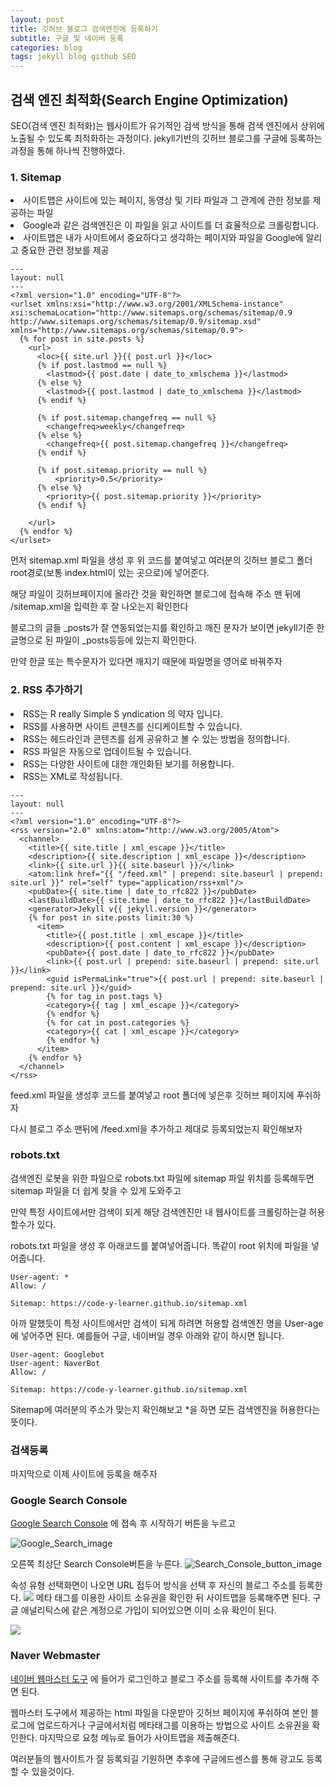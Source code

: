 ```yaml
---
layout: post
title: 깃허브 블로그 검색엔진에 등록하기
subtitle: 구글 및 네이버 등록
categories: blog
tags: jekyll blog github SEO
---
```


## 검색 엔진 최적화(Search Engine Optimization)
SEO(검색 엔진 최적화)는 웹사이트가 유기적인 검색 방식을 통해 검색 엔진에서 상위에 노출될 수 있도록 최적화하는 과정이다.
jekyll기반의 깃허브 블로그를 구글에 등록하는 과정을 통해 하나씩 진행하였다.


### 1. Sitemap
<li>사이트맵은 사이트에 있는 페이지, 동영상 및 기타 파일과 그 관계에 관한 정보를 제공하는 파일</li>
<li>Google과 같은 검색엔진은 이 파일을 읽고 사이트를 더 효율적으로 크롤링합니다.</li>
<li> 사이트맵은 내가 사이트에서 중요하다고 생각하는 페이지와 파일을 Google에 알리고 중요한 관련 정보를 제공</li>

~~~text
---
layout: null
---
<?xml version="1.0" encoding="UTF-8"?>
<urlset xmlns:xsi="http://www.w3.org/2001/XMLSchema-instance" xsi:schemaLocation="http://www.sitemaps.org/schemas/sitemap/0.9 http://www.sitemaps.org/schemas/sitemap/0.9/sitemap.xsd" xmlns="http://www.sitemaps.org/schemas/sitemap/0.9">
  {% for post in site.posts %}
    <url>
      <loc>{{ site.url }}{{ post.url }}</loc>
      {% if post.lastmod == null %}
        <lastmod>{{ post.date | date_to_xmlschema }}</lastmod>
      {% else %}
        <lastmod>{{ post.lastmod | date_to_xmlschema }}</lastmod>
      {% endif %}

      {% if post.sitemap.changefreq == null %}
        <changefreq>weekly</changefreq>
      {% else %}
        <changefreq>{{ post.sitemap.changefreq }}</changefreq>
      {% endif %}

      {% if post.sitemap.priority == null %}
          <priority>0.5</priority>
      {% else %}
        <priority>{{ post.sitemap.priority }}</priority>
      {% endif %}

    </url>
  {% endfor %}
</urlset>
~~~

먼저 sitemap.xml 파일을 생성 후 위 코드를 붙여넣고 여러분의 깃허브 블로그 폴더 root경로(보통 index.html이 있는 곳으로)에 넣어준다.

해당 파일이 깃허브페이지에 올라간 것을 확인하면 블로그에 접속해 주소 맨 뒤에 /sitemap.xml을 입력한 후 잘 나오는지 확인한다

블로그의 글들 _posts가 잘 연동되었는지를 확인하고 깨진 문자가 보이면 jekyll기준 한글명으로 된 파일이 _posts등등에 있는지 확인한다.

만약 한글 또는 특수문자가 있다면 깨지기 때문에 파일명을 영어로 바꿔주자

### 2. RSS 추가하기 

<li>RSS는 R really Simple S yndication 의 약자 입니다.</li>
<li>RSS를 사용하면 사이트 콘텐츠를 신디케이트할 수 있습니다.</li>
<li>RSS는 헤드라인과 콘텐츠를 쉽게 공유하고 볼 수 있는 방법을 정의합니다.</li>
<li>RSS 파일은 자동으로 업데이트될 수 있습니다.</li>
<li>RSS는 다양한 사이트에 대한 개인화된 보기를 허용합니다.</li>
<li>RSS는 XML로 작성됩니다.</li>

~~~text
---
layout: null
---
<?xml version="1.0" encoding="UTF-8"?>
<rss version="2.0" xmlns:atom="http://www.w3.org/2005/Atom">
  <channel>
    <title>{{ site.title | xml_escape }}</title>
    <description>{{ site.description | xml_escape }}</description>
    <link>{{ site.url }}{{ site.baseurl }}/</link>
    <atom:link href="{{ "/feed.xml" | prepend: site.baseurl | prepend: site.url }}" rel="self" type="application/rss+xml"/>
    <pubDate>{{ site.time | date_to_rfc822 }}</pubDate>
    <lastBuildDate>{{ site.time | date_to_rfc822 }}</lastBuildDate>
    <generator>Jekyll v{{ jekyll.version }}</generator>
    {% for post in site.posts limit:30 %}
      <item>
        <title>{{ post.title | xml_escape }}</title>
        <description>{{ post.content | xml_escape }}</description>
        <pubDate>{{ post.date | date_to_rfc822 }}</pubDate>
        <link>{{ post.url | prepend: site.baseurl | prepend: site.url }}</link>
        <guid isPermaLink="true">{{ post.url | prepend: site.baseurl | prepend: site.url }}</guid>
        {% for tag in post.tags %}
        <category>{{ tag | xml_escape }}</category>
        {% endfor %}
        {% for cat in post.categories %}
        <category>{{ cat | xml_escape }}</category>
        {% endfor %}
      </item>
    {% endfor %}
  </channel>
</rss>
~~~

feed.xml 파일을 생성후 코드를 붙여넣고 root 폴더에 넣은후 깃허브 페이지에 푸쉬하자

다시 블로그 주소 맨뒤에 /feed.xml을 추가하고 제대로 등록되었는지 확인해보자

###  robots.txt
검색엔진 로봇을 위한 파일으로 robots.txt 파일에 sitemap 파일 위치를 등록해두면 sitemap 파일을 더 쉽게 찾을 수 있게 도와주고 

만약 특정 사이트에서만 검색이 되게 해당 검색엔진만 내 웹사이트를 크롤링하는걸 허용 할수가 있다.

robots.txt 파일을 생성 후 아래코드를 붙여넣어줍니다. 똑같이 root 위치에 파일을 넣어줍니다.

~~~text
User-agent: *
Allow: /

Sitemap: https://code-y-learner.github.io/sitemap.xml
~~~

아까 말했듯이 특정 사이트에서만 검색이 되게 하려면 허용할 검색엔진 명을 User-age에 넣어주면 된다.
예를들어 구글, 네이버일 경우 아래와 같이 하시면 됩니다.

~~~text
User-agent: Googlebot
User-agent: NaverBot
Allow: /

Sitemap: https://code-y-learner.github.io/sitemap.xml
~~~

Sitemap에 여러분의 주소가 맞는지 확인해보고 *을 하면 모든 검색엔진을 허용한다는 뜻이다.

### 검색등록
마지막으로 이제 사이트에 등록을 해주자

### Google Search Console
[Google Search Console](https://developers.google.com/search#?modal_active=none) 에 접속 후
시작하기 버튼을 누르고

![Google_Search_image](https://elliethe.sirv.com/Images/googlesearch.PNG)

오른쪽 최상단 Search Console버튼을 누른다.
![Search_Console_button_image](https://elliethe.sirv.com/Images/search%EB%B2%84%ED%8A%BC.PNG)

속성 유형 선택화면이 나오면 URL 접두어 방식을 선택 후 자신의 블로그 주소를 등록한다.
![](https://elliethe.sirv.com/Images/4.PNG)
메타 태그를 이용한 사이트 소유권을 확인한 뒤 사이트맵을 등록해주면 된다. 구글 애널리틱스에 같은 계정으로 가입이 되어있으면 이미 소유 확인이 된다.

![](https://elliethe.sirv.com/Images/register-sitemap.PNG)

### Naver Webmaster
[네이버 웹마스터 도구](https://searchadvisor.naver.com/) 에 들어가 로그인하고 블로그 주소를 등록해 사이트를 추가해 주면 된다.

웹마스터 도구에서 제공하는 html 파일을 다운받아 깃허브 페이지에 푸쉬하여 본인 블로그에 업로드하거나 구글에서처럼 메타태그를 이용하는 방법으로 사이트 소유권을 확인한다.
마지막으로 요청 메뉴로 들어가 사이트맵을 제출해준다.

여러분들의 웹사이트가 잘 등록되길 기원하면 추후에 구글에드센스를 통해 광고도 등록할 수 있을것이다.
